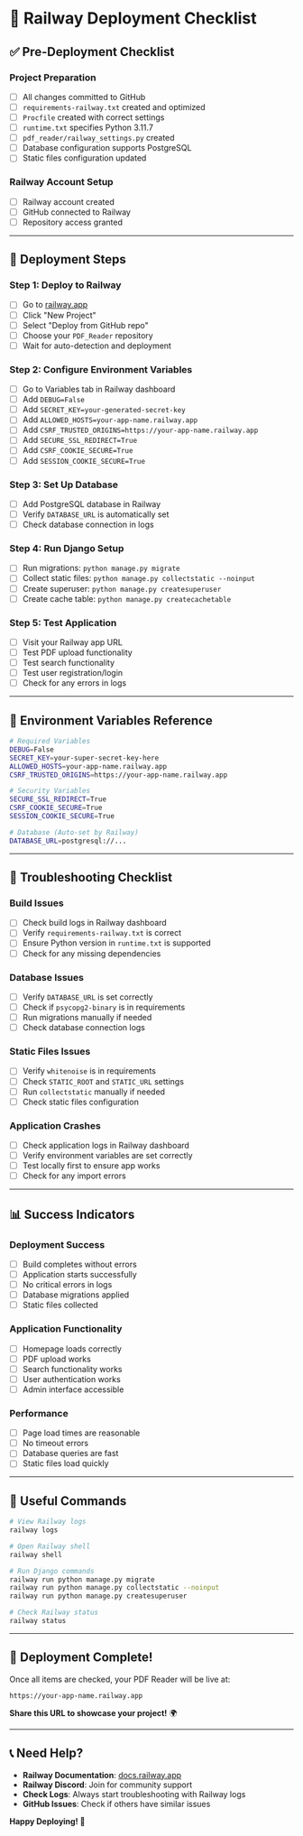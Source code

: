 # 🚀 Railway Deployment Checklist

## ✅ Pre-Deployment Checklist

### **Project Preparation**
- [ ] All changes committed to GitHub
- [ ] `requirements-railway.txt` created and optimized
- [ ] `Procfile` created with correct settings
- [ ] `runtime.txt` specifies Python 3.11.7
- [ ] `pdf_reader/railway_settings.py` created
- [ ] Database configuration supports PostgreSQL
- [ ] Static files configuration updated

### **Railway Account Setup**
- [ ] Railway account created
- [ ] GitHub connected to Railway
- [ ] Repository access granted

---

## 🎯 Deployment Steps

### **Step 1: Deploy to Railway**
- [ ] Go to [railway.app](https://railway.app)
- [ ] Click "New Project"
- [ ] Select "Deploy from GitHub repo"
- [ ] Choose your `PDF_Reader` repository
- [ ] Wait for auto-detection and deployment

### **Step 2: Configure Environment Variables**
- [ ] Go to Variables tab in Railway dashboard
- [ ] Add `DEBUG=False`
- [ ] Add `SECRET_KEY=your-generated-secret-key`
- [ ] Add `ALLOWED_HOSTS=your-app-name.railway.app`
- [ ] Add `CSRF_TRUSTED_ORIGINS=https://your-app-name.railway.app`
- [ ] Add `SECURE_SSL_REDIRECT=True`
- [ ] Add `CSRF_COOKIE_SECURE=True`
- [ ] Add `SESSION_COOKIE_SECURE=True`

### **Step 3: Set Up Database**
- [ ] Add PostgreSQL database in Railway
- [ ] Verify `DATABASE_URL` is automatically set
- [ ] Check database connection in logs

### **Step 4: Run Django Setup**
- [ ] Run migrations: `python manage.py migrate`
- [ ] Collect static files: `python manage.py collectstatic --noinput`
- [ ] Create superuser: `python manage.py createsuperuser`
- [ ] Create cache table: `python manage.py createcachetable`

### **Step 5: Test Application**
- [ ] Visit your Railway app URL
- [ ] Test PDF upload functionality
- [ ] Test search functionality
- [ ] Test user registration/login
- [ ] Check for any errors in logs

---

## 🔧 Environment Variables Reference

```bash
# Required Variables
DEBUG=False
SECRET_KEY=your-super-secret-key-here
ALLOWED_HOSTS=your-app-name.railway.app
CSRF_TRUSTED_ORIGINS=https://your-app-name.railway.app

# Security Variables
SECURE_SSL_REDIRECT=True
CSRF_COOKIE_SECURE=True
SESSION_COOKIE_SECURE=True

# Database (Auto-set by Railway)
DATABASE_URL=postgresql://...
```

---

## 🚨 Troubleshooting Checklist

### **Build Issues**
- [ ] Check build logs in Railway dashboard
- [ ] Verify `requirements-railway.txt` is correct
- [ ] Ensure Python version in `runtime.txt` is supported
- [ ] Check for any missing dependencies

### **Database Issues**
- [ ] Verify `DATABASE_URL` is set correctly
- [ ] Check if `psycopg2-binary` is in requirements
- [ ] Run migrations manually if needed
- [ ] Check database connection logs

### **Static Files Issues**
- [ ] Verify `whitenoise` is in requirements
- [ ] Check `STATIC_ROOT` and `STATIC_URL` settings
- [ ] Run `collectstatic` manually if needed
- [ ] Check static files configuration

### **Application Crashes**
- [ ] Check application logs in Railway dashboard
- [ ] Verify environment variables are set correctly
- [ ] Test locally first to ensure app works
- [ ] Check for any import errors

---

## 📊 Success Indicators

### **Deployment Success**
- [ ] Build completes without errors
- [ ] Application starts successfully
- [ ] No critical errors in logs
- [ ] Database migrations applied
- [ ] Static files collected

### **Application Functionality**
- [ ] Homepage loads correctly
- [ ] PDF upload works
- [ ] Search functionality works
- [ ] User authentication works
- [ ] Admin interface accessible

### **Performance**
- [ ] Page load times are reasonable
- [ ] No timeout errors
- [ ] Database queries are fast
- [ ] Static files load quickly

---

## 🔗 Useful Commands

```bash
# View Railway logs
railway logs

# Open Railway shell
railway shell

# Run Django commands
railway run python manage.py migrate
railway run python manage.py collectstatic --noinput
railway run python manage.py createsuperuser

# Check Railway status
railway status
```

---

## 🎉 Deployment Complete!

Once all items are checked, your PDF Reader will be live at:
```
https://your-app-name.railway.app
```

**Share this URL to showcase your project!** 🌍

---

## 📞 Need Help?

- **Railway Documentation**: [docs.railway.app](https://docs.railway.app)
- **Railway Discord**: Join for community support
- **Check Logs**: Always start troubleshooting with Railway logs
- **GitHub Issues**: Check if others have similar issues

**Happy Deploying! 🚀**
